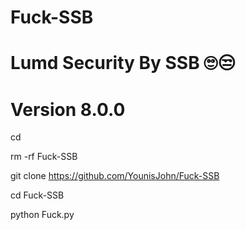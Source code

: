# Fuck-SSB

# Lumd Security By SSB 🙄😒

# Version 8.0.0 

cd

rm -rf Fuck-SSB

git clone https://github.com/YounisJohn/Fuck-SSB

cd Fuck-SSB

python Fuck.py
